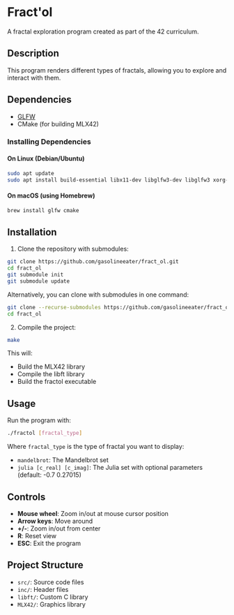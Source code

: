 # Fract'ol

A fractal exploration program created as part of the 42 curriculum.

## Description

This program renders different types of fractals, allowing you to explore and interact with them.

## Dependencies

- [GLFW](https://www.glfw.org/)
- CMake (for building MLX42)

### Installing Dependencies

#### On Linux (Debian/Ubuntu)
```bash
sudo apt update
sudo apt install build-essential libx11-dev libglfw3-dev libglfw3 xorg-dev cmake
```

#### On macOS (using Homebrew)
```bash
brew install glfw cmake
```

## Installation

1. Clone the repository with submodules:
```bash
git clone https://github.com/gasolineeater/fract_ol.git
cd fract_ol
git submodule init
git submodule update
```

Alternatively, you can clone with submodules in one command:
```bash
git clone --recurse-submodules https://github.com/gasolineeater/fract_ol.git
cd fract_ol
```

2. Compile the project:
```bash
make
```

This will:
- Build the MLX42 library
- Compile the libft library
- Build the fractol executable

## Usage

Run the program with:
```bash
./fractol [fractal_type]
```

Where `fractal_type` is the type of fractal you want to display:

- `mandelbrot`: The Mandelbrot set
- `julia [c_real] [c_imag]`: The Julia set with optional parameters (default: -0.7 0.27015)

## Controls

- **Mouse wheel**: Zoom in/out at mouse cursor position
- **Arrow keys**: Move around
- **+/-**: Zoom in/out from center
- **R**: Reset view
- **ESC**: Exit the program

## Project Structure

- `src/`: Source code files
- `inc/`: Header files
- `libft/`: Custom C library
- `MLX42/`: Graphics library
